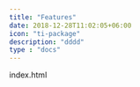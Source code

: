 ```yaml
---
title: "Features"
date: 2018-12-28T11:02:05+06:00
icon: "ti-package"
description: "dddd"
type : "docs"
---
```




index.html